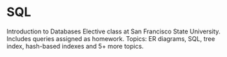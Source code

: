 # SQL
Introduction to Databases Elective class at San Francisco State University. Includes queries assigned as homework. 
Topics: ER diagrams, SQL, tree index, hash-based indexes and 5+ more topics. 

